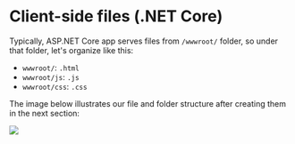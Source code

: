 # Client-side files (.NET Core)

Typically, ASP.NET Core app serves files from `/wwwroot/` folder, so under that folder, let's organize like this:

- `wwwroot/`: `.html`
- `wwwroot/js`: `.js`
- `wwwroot/css`: `.css`

The image below illustrates our file and folder structure after creating them in the next section:

![](_media/netcore/project_all_files.png)
